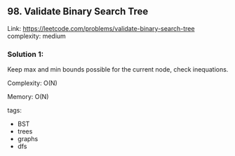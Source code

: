 ## 98. Validate Binary Search Tree

Link: https://leetcode.com/problems/validate-binary-search-tree
complexity: medium

### Solution 1:
Keep max and min bounds possible for the current node, check inequations.

Complexity: O(N)

Memory: O(N)

tags:

- BST
- trees
- graphs
- dfs